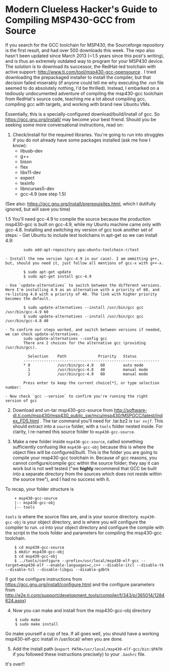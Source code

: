 # Modern Clueless Hacker's Guide to Compiling MSP430-GCC from Source

If you search for the GCC toolchain for MSP430, the Sourceforge repository is the first result, and had over 500 downloads this week. The repo also hasn't been updated since March 2013 (~1.5 years since this post's writing), and is thus an extremely outdated way to program for your MSP430 device. The solution is to download its successor, the RedHat-led toolchain with active support: http://www.ti.com/tool/msp430-gcc-opensource . I tried downloading the prepackaged installer to install the compiler, but that decision failed miserably (if anyone could tell me why executing the .run file seemed to do absolutely nothing, I'd be thrilled). Instead, I embarked on a tediously undocumented adventure of compiling the msp430-gcc toolchain from RedHat's source code, teaching me a lot about compiling gcc, compiling gcc with targets, and working with brand new Ubuntu VMs. 

Essentially, this is a specially-configured download/build/install of gcc. So https://gcc.gnu.org/install/ may become your best friend. Should you be seeking some more conversational instructions, read on:

1. Check/install for the required libraries. You're going to run into struggles if you do not already have some packages installed (ask me how I know):
	- libusb-dev
	- g++ 
	- bison
	- flex
	- libx11-dev
	- expect
	- texinfo
	- libncurses5-dev 
	- gcc-4.9 (see step 1.5)

(See also: https://gcc.gnu.org/install/prerequisites.html, which I dutifully ignored, but will save you time)

1.5 You'll need gcc-4.9 to compile the source because the production msp430-gcc is built on gcc-4.9, while my Ubuntu machine came only with gcc-4.8. Installing and switching my version of gcc took another set of steps:
	- Get Ubuntu to include test toolchains in apt-get so we can install 4.9:

			sudo add-apt-repository ppa:ubuntu-toolchain-r/test

	- Install the new version (gcc-4.9 in our case). I am ommitting g++, but, should you need it, just follow all mentions of gcc-x with g++-x.

			$ sudo apt-get update
			$ sudo apt-get install gcc-4.9

	- Use `update-alternatives` to switch between the different versions. Here I'm installing 4.9 as an alternative with a priority of 60, and re-listing 4.8 with a priority of 40. The link with higher priority becomes the default.

			$ sudo update-alternatives --install /usr/bin/gcc gcc /usr/bin/gcc-4.9 60
			$ sudo update-alternatives --install /usr/bin/gcc gcc /usr/bin/gcc-4.8 40

	- To confirm our steps worked, and switch between versions if needed, we can check update-alternatives.
			sudo update-alternatives --config gcc
			There are 2 choices for the alternative gcc (providing /usr/bin/gcc).

			  Selection    Path              Priority   Status
			------------------------------------------------------------
			* 0            /usr/bin/gcc-4.9   60        auto mode
			  1            /usr/bin/gcc-4.8   40        manual mode
			  2            /usr/bin/gcc-4.9   60        manual mode

			Press enter to keep the current choice[*], or type selection number: 

	- Now check `gcc --version` to confirm you're running the right version of gcc

2. Download and un-tar msp430-gcc-source from http://software-dl.ti.com/msp430/msp430_public_sw/mcu/msp430/MSPGCC/latest/index_FDS.html . The tar command you'll need for .tar.bz2 is `tar xvjf`. This should extract into a `source` folder, with a `tools` folder nested inside. For clarity, I re-named this source folder to `msp430-gcc-source`. 

3. Make a new folder inside `msp430-gcc-source`, called something sufficiently confusing like `msp430-gcc-obj` because this is where the object files will be configured/built. This is the folder you are going to compile your msp430-gcc toolchain in. Because of gcc reasons, you cannot configure/compile gcc within the source folder; they say it can work but is not well tested ("we **highly** recommend that GCC be built into a separate directory from the sources which does not reside within the source tree"), and I had no success with it. 

To recap, your folder structure is

		+ msp430-gcc-source
		|-- msp430-gcc-obj
		|-- tools

`tools` is where the source files are, and is your source directory. `msp430-gcc-obj` is your object directory, and is where you will configure the compiler to run. `cd` into your object directory and configure the compile with the script in the tools folder and parameters for compiling the msp430-gcc toolchain.

		$ cd msp430-gcc-source
		$ mkdir msp430-gcc-obj
		$ cd msp430-gcc-obj
		$ ../tools/configure --prefix=/usr/local/msp430-elf-gcc --target=msp430-elf --enable-languages=c,c++ --disable-itcl --disable-tk --disable-tcl --disable-libgui --disable-gdbtk

(I got the configure instructions from https://gcc.gnu.org/install/configure.html and the configure parameters from http://e2e.ti.com/support/development_tools/compiler/f/343/p/365014/1284624.aspx)

4. Now you can make and install from the msp430-gcc-obj directory

		$ sudo make
		$ sudo make install

Go make yourself a cup of tea. If all goes well, you should have a working msp430-elf-gcc install in /usr/local/ when you are done. 

5. Add the install path (`export PATH=/usr/local/msp430-elf-gcc/bin:$PATH` if you followed these instructions precisely) to your `.bashrc` file. 

It's over!! 